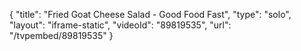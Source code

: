 {
    "title": "Fried Goat Cheese Salad - Good Food Fast",
    "type": "solo",
    "layout": "iframe-static",
    "videoId": "89819535",
    "url": "\/tvpembed\/89819535"
}